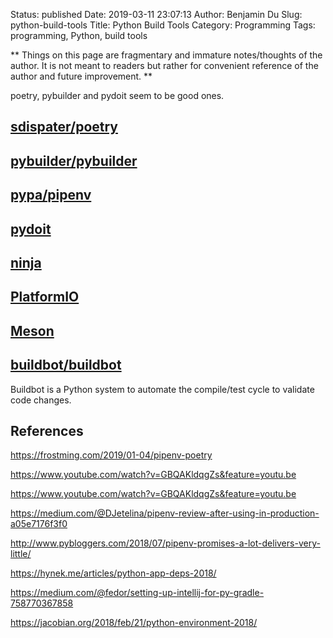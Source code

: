 Status: published
Date: 2019-03-11 23:07:13
Author: Benjamin Du
Slug: python-build-tools
Title: Python Build Tools
Category: Programming
Tags: programming, Python, build tools

**
Things on this page are fragmentary and immature notes/thoughts of the author.
It is not meant to readers but rather for convenient reference of the author and future improvement.
**

poetry, pybuilder and pydoit seem to be good ones.

## [sdispater/poetry](https://github.com/sdispater/poetry)

## [pybuilder/pybuilder](https://github.com/pybuilder/pybuilder)

## [pypa/pipenv](https://github.com/pypa/pipenv/)

## [pydoit](https://github.com/pydoit/doit)

## [ninja](https://github.com/ninja-build/ninja)

## [PlatformIO](https://github.com/platformio/platformio-core)

## [Meson](https://github.com/mesonbuild/meson)

## [buildbot/buildbot](https://github.com/buildbot/buildbot)

Buildbot is a Python system to automate the compile/test cycle to validate code changes.

## References

https://frostming.com/2019/01-04/pipenv-poetry

https://www.youtube.com/watch?v=GBQAKldqgZs&feature=youtu.be

https://www.youtube.com/watch?v=GBQAKldqgZs&feature=youtu.be

https://medium.com/@DJetelina/pipenv-review-after-using-in-production-a05e7176f3f0

http://www.pybloggers.com/2018/07/pipenv-promises-a-lot-delivers-very-little/

https://hynek.me/articles/python-app-deps-2018/

https://medium.com/@fedor/setting-up-intellij-for-py-gradle-758770367858

https://jacobian.org/2018/feb/21/python-environment-2018/
